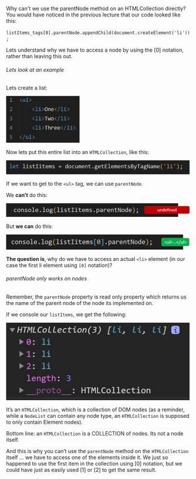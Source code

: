 Why can't we use the parentNode method on an HTMLCollection directly?
You would have noticed in the previous lecture that our code looked like this:

`listItems_tags[0].parentNode.appendChild(document.createElement('li'));`

Lets understand why we have to access a node by using the [0] notation, rather than leaving this out.

###### Lets look at an example

Lets create a list:

<img src="./html.png" alt="Prompt do Edge" width="200" />

Now lets put this entire list into an `HTMLCollection`, like this:

<img src="./listItems.png" alt="Prompt do Edge" width="500" />

If we want to get to the `<ul>` tag, we can use `parentNode`.

We **can’t** do this:

<img src="./clg01.png" alt="Prompt do Edge" width="500" />

But **we can** do this:

<img src="./clg02.png" alt="Prompt do Edge" width="500" />

**The question is**, why do we have to access an actual `<li>` element (in our case the first li element using `[0]` notation)?

###### parentNode only works on nodes

Remember, the `parentNode` property is read only property which returns us the name of the parent node of the node its implemented on.

If we console our `listItems`, we get the following:

<img src="./clg03.png" alt="Prompt do Edge" width="500" />

It’s an `HTMLCollection`, which is a collection of DOM nodes (as a reminder, while a `NodeList` can contain any node type, an `HTMLCollection` is supposed to only contain Element nodes).

Bottom line: an `HTMLCollection` is a COLLECTION of nodes. Its not a node itself.

And this is why you can’t use the `parentNode` method on the `HTMLCollection` itself … we have to access one of the elements inside it. We just so happened to use the first item in the collection using [0] notation, but we could have just as easily used [1] or [2] to get the same result.

